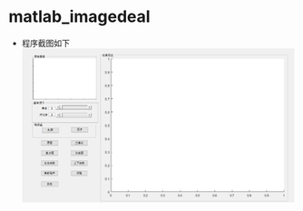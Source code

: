 # matlab_imagedeal
* 程序截图如下
![image](https://github.com/mantuoluozk/matlab_imagedeal/blob/master/image/%E7%A8%8B%E5%BA%8F%E6%88%AA%E5%9B%BE.png)
